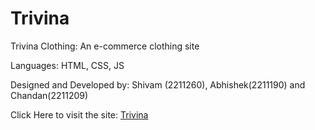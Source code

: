 # Trivina
Trivina Clothing: An e-commerce clothing site

Languages: HTML, CSS, JS


Designed and Developed by: Shivam (2211260), Abhishek(2211190) and Chandan(2211209)

Click Here to visit the site: [Trivina](https://shivaayyuu.github.io/trivina/)
